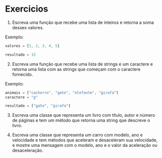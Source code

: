 # Exercicios

1. Escreva uma função que recebe uma lista de inteiros e retorna a soma desses valores.

Exemplo:
```js
valores = [1, 2, 3, 4, 5]

resultado = 15
```

2. Escreva uma função que recebe uma lista de strings e um caractere e retorna uma lista com as strings que começam com o caractere fornecido.

Exemplo:
```js
animais = ["cachorro", "gato", "elefante", "girafa"]
caractere = "g"

resultado = ["gato", "girafa"]
```

3. Escreva uma classe que representa um livro com título, autor e número de páginas e tem um método que retorna uma string que descreve o livro.

4. Escreva uma classe que representa um carro com modelo, ano e velocidade e tem métodos que aceleram e desaceleram sua velocidade, e mostre uma mensagem com o modelo, ano e o valor da aceleração ou desaceleração.
